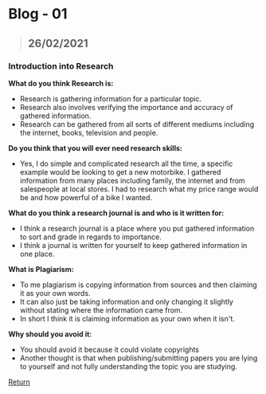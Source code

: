 # Blog - 01
> ## 26/02/2021

### Introduction into Research

__What do you think Research is:__
- Research is gathering information for a particular topic.
- Research also involves verifying the importance and accuracy of gathered information.
- Research can be gathered from all sorts of different mediums including the internet, books, television and people.

__Do you think that you will ever need research skills:__
- Yes, I do simple and complicated research all the time, a specific example would be looking to get a new motorbike. I gathered information from many places including family, the internet and from salespeople at local stores. I had to research what my price range would be and how powerful of a bike I wanted.

__What do you think a research journal is and who is it written for:__
- I think a research journal is a place where you put gathered information to sort and grade in regards to importance.
- I think a journal is written for yourself to keep gathered information in one place.

__What is Plagiarism:__
- To me plagiarism is copying information from sources and then claiming it as your own words.
- It can also just be taking information and only changing it slightly without stating where the information came from.
- In short I think it is claiming information as your own when it isn't.

__Why should you avoid it:__
- You should avoid it because it could violate copyrights
- Another thought is that when publishing/submitting papers you are lying to yourself and not fully understanding the topic you are studying.



[Return](https://stewartnz.github.io/RES701-Blogs/)
